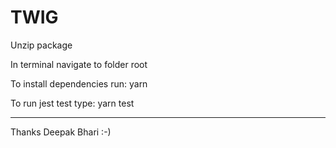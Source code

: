 # TWIG

Unzip package

In terminal navigate to folder root

To install dependencies run: yarn

To run jest test type: yarn test

---

Thanks
Deepak Bhari :-)
